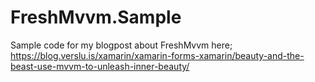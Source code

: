 # FreshMvvm.Sample
Sample code for my blogpost about FreshMvvm here; https://blog.verslu.is/xamarin/xamarin-forms-xamarin/beauty-and-the-beast-use-mvvm-to-unleash-inner-beauty/
